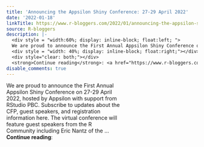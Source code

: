 ```yaml
---
title: 'Announcing the Appsilon Shiny Conference: 27-29 April 2022'
date: '2022-01-18'
linkTitle: https://www.r-bloggers.com/2022/01/announcing-the-appsilon-shiny-conference-27-29-april-2022/
source: R-bloggers
description: |-
  <div style = "width:60%; display: inline-block; float:left; ">
  We are proud to announce the First Annual Appsilon Shiny Conference on 27-29 April 2022, hosted by Appsilon with support from RStudio PBC. Subscribe to updates about the CFP, guest speakers, and registration information here. The virtual conference will feature guest speakers from the R Community including Eric Nantz of the ...</div>
  <div style = "width: 40%; display: inline-block; float:right;"></div>
  <div style="clear: both;"></div>
  <strong>Continue reading</strong>: <a href="https://www.r-bloggers.com/2022/01/announcing-the-appsilo ...
disable_comments: true
---
```

<div style = "width:60%; display: inline-block; float:left; ">
We are proud to announce the First Annual Appsilon Shiny Conference on 27-29 April 2022, hosted by Appsilon with support from RStudio PBC. Subscribe to updates about the CFP, guest speakers, and registration information here. The virtual conference will feature guest speakers from the R Community including Eric Nantz of the ...</div>
<div style = "width: 40%; display: inline-block; float:right;"></div>
<div style="clear: both;"></div>
<strong>Continue reading</strong>: <a href="https://www.r-bloggers.com/2022/01/announcing-the-appsilo ...
